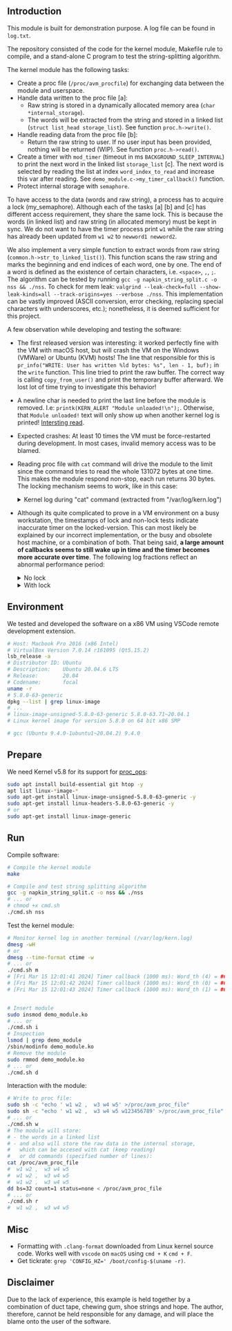 
## Introduction
This module is built for demonstration purpose. A log file can be found in `log.txt`.

The repository consisted of the code for the kernel module, Makefile rule to compile, and a stand-alone C program to test the string-splitting algorithm.

The kernel module has the following tasks:

- Create a proc file (`/proc/avm_procfile`) for exchanging data between the module and userspace.
- Handle data written to the proc file [a]: 
    - Raw string is stored in a dynamically allocated memory area (`char *internal_storage`).
    - The words will be extracted from the string and stored in a linked list (`struct list_head storage_list`). See function `proc.h->write()`.
- Handle reading data from the proc file [b]: 
    - Return the raw string to user. If no user input has been provided, nothing will be returned (WIP). See function `proc.h->read()`.
- Create a timer with `mod_timer` (timeout in ms `BACKGROUND_SLEEP_INTERVAL`) to print the next word in the linked list `storage_list` [c]. The next word is selected by reading the list at index `word_index_to_read` and increase this var after reading. See `demo_module.c->my_timer_callback()` function.
- Protect internal storage with `semaphore`.

To have access to the data (words and raw string), a process has to acquire a lock (my_semaphore). Although each of the tasks [a] [b] and [c] has different access requirement, they share the same lock. This is because the words (in linked list) and raw string (in allocated memory) must be kept in sync. We do not want to have the timer process print `w1` while the raw string has already been updated from `w1 w2` to `newword1 newword2`.

We also implement a very simple function to extract words from raw string (`common.h->str_to_linked_list()`). This function scans the raw string and marks the beginning and end indices of each word, one by one. The end of a word is defined as the existence of certain characters, i.e. `<space>`, `,`, `;`. The  algorithm can be tested by running `gcc -g napkin_string_split.c -o nss && ./nss`. To check for mem leak: `valgrind --leak-check=full --show-leak-kinds=all --track-origins=yes --verbose ./nss`. This implementation can be vastly improved (ASCII conversion, error checking, replacing special characters with underscores, etc.); nonetheless, it is deemed sufficient for this project.


A few observation while developing and testing the software:
- The first released version was interesting: it worked perfectly fine with the VM with macOS host, but will crash the VM on the Windows (VMWare) or Ubuntu (KVM) hosts! The line that responsible for this is `pr_info("WRITE: User has written %ld bytes: %s", len - 1, buf);` in the `write` function. This line tried to print the raw buffer. The correct way is calling `copy_from_user()` and print the temporary buffer afterward. We lost lot of time trying to investigate this behavior!
- A newline char is needed to print the last line before the module is removed. I.e: `printk(KERN_ALERT "Module unloaded!\n");`. Otherwise, that `Module unloaded!` text will only show up when another kernel log is printed! [Intersting read](https://lwn.net/Articles/732420/).
- Expected crashes: At least 10 times the VM must be force-restarted during development. In most cases, invalid memory access was to be blamed.
- Reading proc file with `cat` command will drive the module to the limit since the command tries to read the whole 131072 bytes at one time. This makes the module respond non-stop, each run returns 30 bytes. The locking mechanism seems to work, like in this case:

    <details>
    <summary>Kernel log during "cat" command (extracted from "/var/log/kern.log")</summary>

    ```properties
    Mar 16 07:28:12 u20 kernel: [ 8851.397166] READ: User is reading 131072 bytes
    Mar 16 07:28:12 u20 kernel: [ 8851.397167] ... Calculate bytes to read 30: len (131072) (storage_len - (size_t)*off) (30) 
    Mar 16 07:28:12 u20 kernel: [ 8851.397168] copy_to_user done!!!
    Mar 16 07:28:12 u20 kernel: [ 8851.397171] READ: User is reading 131072 bytes
    Mar 16 07:28:12 u20 kernel: [ 8851.397172] ... Calculate bytes to read 30: len (131072) (storage_len - (size_t)*off) (30) 
    Mar 16 07:28:12 u20 kernel: [ 8851.397173] copy_to_user done!!!
    Mar 16 07:28:12 u20 kernel: [ 8851.397176] READ: User is reading 131072 bytes
    Mar 16 07:28:12 u20 kernel: [ 8851.397177] ... Calculate bytes to read 30: len (131072) (storage_len - (size_t)*off) (30) 
    Mar 16 07:28:12 u20 kernel: [ 8851.397178] copy_to_user done!!!
    Mar 16 07:28:12 u20 kernel: [ 8851.397181] READ: User is reading 131072 bytes
    Mar 16 07:28:12 u20 kernel: [ 8851.397182] ... Calculate bytes to read 30: len (131072) (storage_len - (size_t)*off) (30) 
    Mar 16 07:28:12 u20 kernel: [ 8851.397183] copy_to_user done!!!
    Mar 16 07:28:12 u20 kernel: [ 8851.397186] READ: User is reading 131072 bytes
    Mar 16 07:28:12 u20 kernel: [ 8851.397188] ... Calculate bytes to read 30: len (131072) (storage_len - (size_t)*off) (30) 
    Mar 16 07:28:12 u20 kernel: [ 8851.397188] copy_to_user done!!!
    Mar 16 07:28:12 u20 kernel: [ 8851.397192] READ: User is reading 131072 bytes
    Mar 16 07:28:12 u20 kernel: [ 8851.397193] ... Calculate bytes to read 30: len (131072) (storage_len - (size_t)*off) (30) 
    Mar 16 07:28:12 u20 kernel: [ 8851.397193] copy_to_user done!!!
    Mar 16 07:28:12 u20 kernel: [ 8851.397197] READ: User is reading 131072 bytes
    Mar 16 07:28:12 u20 kernel: [ 8851.397198] ... Calculate bytes to read 30: len (131072) (storage_len - (size_t)*off) (30) 
    Mar 16 07:28:12 u20 kernel: [ 8851.397198] copy_to_user done!!!
    Mar 16 07:28:12 u20 kernel: [ 8851.397202] READ: User is reading 131072 bytes
    Mar 16 07:28:12 u20 kernel: [ 8851.397203] ... Calculate bytes to read 30: len (131072) (storage_len - (size_t)*off) (30) 
    Mar 16 07:28:12 u20 kernel: [ 8851.397203] copy_to_user done!!!
    Mar 16 07:28:12 u20 kernel: [ 8851.397207] READ: User is reading 131072 bytes
    Mar 16 07:28:12 u20 kernel: [ 8851.409652] ... Calculate bytes to read 30: len (131072) (storage_len - (size_t)*off) (30) 
    Mar 16 07:28:12 u20 kernel: [ 8851.410512] copy_to_user done!!!
    Mar 16 07:28:14 u20 kernel: [ 8851.553744] Timer callback (1000 ms): Word_th (0) = ### w1 ###
    Mar 16 07:28:15 u20 kernel: [ 8852.858279] Timer callback (1000 ms): Word_th (1) = ### w2 ###
    Mar 16 07:28:17 u20 kernel: [ 8854.316561] Timer callback (1000 ms): Word_th (2) = ### w3 ###
    Mar 16 07:28:20 u20 kernel: [ 8856.336310] Timer callback (1000 ms): Word_th (3) = ### w4 ###
    Mar 16 07:28:23 u20 kernel: [ 8859.008901] Timer callback (1000 ms): Word_th (4) = ### w5 ###
    Mar 16 07:28:24 u20 kernel: [ 8861.893008] Timer callback (1000 ms): Word_th (5) = ### w1234567 ###
    Mar 16 07:28:25 u20 kernel: [ 8863.078735] Timer callback (1000 ms): Word_th (0) = ### w1 ###
    Mar 16 07:28:25 u20 kernel: [ 8864.104631] Timer callback (1000 ms): Word_th (1) = ### w2 ###
    Mar 16 07:28:25 u20 kernel: [ 8864.122185] READ: User is reading 131072 bytes
    Mar 16 07:28:25 u20 kernel: [ 8864.122188] ... Calculate bytes to read 30: len (131072) (storage_len - (size_t)*off) (30) 
    Mar 16 07:28:25 u20 kernel: [ 8864.122192] copy_to_user done!!!
    Mar 16 07:28:25 u20 kernel: [ 8864.122227] READ: User is reading 131072 bytes
    Mar 16 07:28:25 u20 kernel: [ 8864.122229] ... Calculate bytes to read 30: len (131072) (storage_len - (size_t)*off) (30) 
    Mar 16 07:28:25 u20 kernel: [ 8864.122229] copy_to_user done!!!
    Mar 16 07:28:25 u20 kernel: [ 8864.122240] READ: User is reading 131072 bytes
    Mar 16 07:28:25 u20 kernel: [ 8864.122241] ... Calculate bytes to read 30: len (131072) (storage_len - (size_t)*off) (30) 
    Mar 16 07:28:25 u20 kernel: [ 8864.122242] copy_to_user done!!!
    Mar 16 07:28:25 u20 kernel: [ 8864.122252] READ: User is reading 131072 bytes
    Mar 16 07:28:25 u20 kernel: [ 8864.122253] ... Calculate bytes to read 30: len (131072) (storage_len - (size_t)*off) (30) 
    Mar 16 07:28:25 u20 kernel: [ 8864.122254] copy_to_user done!!!
    ```
    </details>

- Although its quite complicated to prove in a VM environment on a busy workstation, the timestamps of lock and non-lock tests indicate inaccurate timer on the locked-version. This can most likely be explained by our incorrect implementation, or the busy and obsolete host machine, or a combination of both. That being said, **a large amount of callbacks seems to still wake up in time and the timer becomes more accurate over time**. The following log fractions reflect an abnormal performance period:

    <details>
    <summary>No lock</summary>

    ```properties
    [  +1.124701] Timer callback (1000 ms): Word_th (1) = ### w2 ###
    [  +1.043971] Timer callback (1000 ms): Word_th (2) = ### w3 ###
    [  +1.005721] Timer callback (1000 ms): Word_th (3) = ### w4 ###
    [  +1.654087] Timer callback (1000 ms): Word_th (0) = ### w1 ###
    [  +0.743878] Timer callback (1000 ms): Word_th (1) = ### w2 ###
    [  +0.998623] Timer callback (1000 ms): Word_th (2) = ### w3 ###
    [  +1.019127] Timer callback (1000 ms): Word_th (3) = ### w4 ###
    [  +1.040121] Timer callback (1000 ms): Word_th (0) = ### w1 ###
    [  +1.018234] Timer callback (1000 ms): Word_th (1) = ### w2 ###
    [  +1.002604] Timer callback (1000 ms): Word_th (2) = ### w3 ###
    [  +1.549045] Timer callback (1000 ms): Word_th (3) = ### w4 ###
    [  +0.819934] Timer callback (1000 ms): Word_th (0) = ### w1 ###
    [  +1.153823] Timer callback (1000 ms): Word_th (1) = ### w2 ###
    [  +1.137783] Timer callback (1000 ms): Word_th (2) = ### w3 ###
    [  +1.195407] Timer callback (1000 ms): Word_th (3) = ### w4 ###
    [  +1.017555] Timer callback (1000 ms): Word_th (0) = ### w1 ###
    [  +1.185454] Timer callback (1000 ms): Word_th (1) = ### w2 ###
    [  +1.010378] Timer callback (1000 ms): Word_th (2) = ### w3 ###
    [  +1.034324] Timer callback (1000 ms): Word_th (3) = ### w4 ###
    [  +1.059736] Timer callback (1000 ms): Word_th (0) = ### w1 ###
    [  +1.009410] Timer callback (1000 ms): Word_th (1) = ### w2 ###
    [  +1.149600] Timer callback (1000 ms): Word_th (2) = ### w3 ###
    [  +3.508520] Timer callback (1000 ms): Word_th (3) = ### w4 ###
    [  +1.219596] Timer callback (1000 ms): Word_th (0) = ### w1 ###
    [  +1.089996] Timer callback (1000 ms): Word_th (1) = ### w2 ###
    [  +1.389988] Timer callback (1000 ms): Word_th (2) = ### w3 ###
    [  +1.047358] Timer callback (1000 ms): Word_th (3) = ### w4 ###
    [  +1.037662] Timer callback (1000 ms): Word_th (0) = ### w1 ###
    [  +1.058331] Timer callback (1000 ms): Word_th (1) = ### w2 ###
    [  +1.012996] Timer callback (1000 ms): Word_th (2) = ### w3 ###
    [  +1.089922] Timer callback (1000 ms): Word_th (3) = ### w4 ###
    [  +1.001338] Timer callback (1000 ms): Word_th (0) = ### w1 ###
    [  +1.122789] Timer callback (1000 ms): Word_th (1) = ### w2 ###
    [  +1.052789] Timer callback (1000 ms): Word_th (2) = ### w3 ###
    [  +1.533810] Timer callback (1000 ms): Word_th (3) = ### w4 ###
    [  +1.040383] Timer callback (1000 ms): Word_th (0) = ### w1 ###
    [  +1.229761] Timer callback (1000 ms): Word_th (1) = ### w2 ###
    [  +1.021698] Timer callback (1000 ms): Word_th (2) = ### w3 ###
    ```
    </details>

    <details>
    <summary>With lock</summary>

    ```properties
    [  +1.023174] Timer callback (1000 ms): Word_th (2) = ### w3 ###
    [  +1.023206] Timer callback (1000 ms): Word_th (3) = ### w4 ###
    [  +1.590024] Timer callback (1000 ms): Word_th (4) = ### w5 ###
    [  +2.033190] Timer callback (1000 ms): Word_th (0) = ### w1 ###
    [  +2.021964] Timer callback (1000 ms): Word_th (1) = ### w2 ###
    [  +4.735019] Timer callback (1000 ms): Word_th (2) = ### w3 ###
    [  +1.262133] Timer callback (1000 ms): Word_th (3) = ### w4 ###
    [  +4.898465] Timer callback (1000 ms): Word_th (4) = ### w5 ###
    [  +5.829424] Timer callback (1000 ms): Word_th (0) = ### w1 ###
    [  +2.046367] Timer callback (1000 ms): Word_th (1) = ### w2 ###
    [  +8.914703] Timer callback (1000 ms): Word_th (2) = ### w3 ###
    [ +10.054122] Timer callback (1000 ms): Word_th (3) = ### w4 ###
    [  +3.025667] Timer callback (1000 ms): Word_th (4) = ### w5 ###
    [Mar15 10:18] Timer callback (1000 ms): Word_th (0) = ### w1 ###
    [  +3.844662] Timer callback (1000 ms): Word_th (1) = ### w2 ###
    [ +10.086410] Timer callback (1000 ms): Word_th (2) = ### w3 ###
    [ +10.831835] Timer callback (1000 ms): Word_th (3) = ### w4 ###
    [ +10.956735] Timer callback (1000 ms): Word_th (4) = ### w5 ###
    [ +10.960509] Timer callback (1000 ms): Word_th (0) = ### w1 ###
    [Mar15 10:19] Timer callback (1000 ms): Word_th (1) = ### w2 ###
    [  +1.145155] Timer callback (1000 ms): Word_th (2) = ### w3 ###
    [  +1.082311] Timer callback (1000 ms): Word_th (3) = ### w4 ###
    [  +1.810456] Timer callback (1000 ms): Word_th (4) = ### w5 ###
    [  +1.932116] Timer callback (1000 ms): Word_th (0) = ### w1 ###
    [  +1.032857] Timer callback (1000 ms): Word_th (1) = ### w2 ###
    [ +10.933888] Timer callback (1000 ms): Word_th (2) = ### w3 ###
    [  +8.102293] Timer callback (1000 ms): Word_th (3) = ### w4 ###
    [  +3.057148] Timer callback (1000 ms): Word_th (4) = ### w5 ###
    [  +1.229301] Timer callback (1000 ms): Word_th (0) = ### w1 ###
    [  +1.018627] Timer callback (1000 ms): Word_th (1) = ### w2 ###
    [  +1.508165] Timer callback (1000 ms): Word_th (2) = ### w3 ###
    [  +1.195471] Timer callback (1000 ms): Word_th (3) = ### w4 ###
    [  +1.791043] Timer callback (1000 ms): Word_th (4) = ### w5 ###
    [  +8.987796] Timer callback (1000 ms): Word_th (0) = ### w1 ###
    [  +1.682387] Timer callback (1000 ms): Word_th (1) = ### w2 ###
    [  +5.434465] Timer callback (1000 ms): Word_th (2) = ### w3 ###
    [  +3.844820] Timer callback (1000 ms): Word_th (3) = ### w4 ###
    [Mar15 10:20] Timer callback (1000 ms): Word_th (4) = ### w5 ###
    [ +10.833134] Timer callback (1000 ms): Word_th (0) = ### w1 ###
    [ +10.709669] Timer callback (1000 ms): Word_th (1) = ### w2 ###
    [  +1.234556] Timer callback (1000 ms): Word_th (2) = ### w3 ###
    ```
    </details>


## Environment
We tested and developed the software on a x86 VM using VSCode remote development extension. 

```bash
# Host: Macbook Pro 2016 (x86 Intel)
# VirtualBox Version 7.0.14 r161095 (Qt5.15.2)
lsb_release -a
# Distributor ID: Ubuntu
# Description:    Ubuntu 20.04.6 LTS
# Release:        20.04
# Codename:       focal
uname -r
# 5.8.0-63-generic
dpkg --list | grep linux-image
# ...
# linux-image-unsigned-5.8.0-63-generic 5.8.0-63.71~20.04.1
# Linux kernel image for version 5.8.0 on 64 bit x86 SMP

# gcc (Ubuntu 9.4.0-1ubuntu1~20.04.2) 9.4.0
```

## Prepare

We need Kernel v5.8 for its support for [proc_ops](https://elixir.bootlin.com/linux/v5.8/source/include/linux/proc_fs.h#L29):
```bash
sudo apt install build-essential git htop -y
apt list linux-*image-*
sudo apt-get install linux-image-unsigned-5.8.0-63-generic -y
sudo apt-get install linux-headers-5.8.0-63-generic -y
# or
sudo apt-get install linux-image-generic
```

## Run
Compile software:
```bash
# Compile the kernel module
make

# Compile and test string splitting algorithm
gcc -g napkin_string_split.c -o nss && ./nss
# ... or 
# chmod +x cmd.sh
./cmd.sh nss
```

Test the kernel module:
```bash
# Monitor kernel log in another terminal (/var/log/kern.log)
dmesg -wH
# or
dmesg --time-format ctime -w
# ... or 
./cmd.sh m
# [Fri Mar 15 12:01:41 2024] Timer callback (1000 ms): Word_th (4) = ### w5 ###
# [Fri Mar 15 12:01:42 2024] Timer callback (1000 ms): Word_th (0) = ### w1 ###
# [Fri Mar 15 12:01:43 2024] Timer callback (1000 ms): Word_th (1) = ### w2 ###


# Insert module
sudo insmod demo_module.ko
# ... or
./cmd.sh i
# Inspection
lsmod | grep demo_module 
/sbin/modinfo demo_module.ko
# Remove the module
sudo rmmod demo_module.ko
# ... or
./cmd.sh d
```

Interaction with the module:
```bash
# Write to proc file:
sudo sh -c "echo ' w1 w2 ,  w3 w4 w5' >/proc/avm_proc_file"
sudo sh -c "echo ' w1 w2 ,  w3 w4 w5 w123456789' >/proc/avm_proc_file"
# ... or
./cmd.sh w
# The module will store:
# - the words in a linked list
# - and also will store the raw data in the internal storage,
#   which can be accesed with cat (keep reading) 
#   or dd commands (specified number of lines):
cat /proc/avm_proc_file
#  w1 w2 ,  w3 w4 w5
#  w1 w2 ,  w3 w4 w5
#  w1 w2 ,  w3 w4 w5
dd bs=32 count=1 status=none < /proc/avm_proc_file
# ... or
./cmd.sh r
#  w1 w2 ,  w3 w4 w5
```

## Misc
- Formatting with `.clang-format` downloaded from Linux kernel source code. Works well with `vscode` on `macOS` using `cmd + K` `cmd + F`.
- Get tickrate: `grep 'CONFIG_HZ=' /boot/config-$(uname -r)`.


## Disclaimer
Due to the lack of experience, this example is held together by a combination of duct tape, chewing gum, shoe strings and hope. 
The author, therefore, cannot be held responsible for any damage, and will place the blame onto the user of the software.